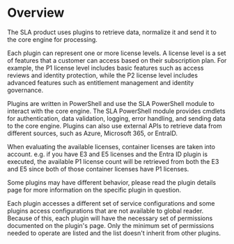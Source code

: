 # Overview

The SLA product uses plugins to retrieve data, normalize it and send it to the core engine for processing.

Each plugin can represent one or more license levels. A license level is a set of features that a customer can access based on their subscription plan. For example, the P1 license level includes basic features such as access reviews and identity protection, while the P2 license level includes advanced features such as entitlement management and identity governance.

Plugins are written in PowerShell and use the SLA PowerShell module to interact with the core engine. The SLA PowerShell module provides cmdlets for authentication, data validation, logging, error handling, and sending data to the core engine. Plugins can also use external APIs to retrieve data from different sources, such as Azure, Microsoft 365, or EntraID.

When evaluating the available licenses, container licenses are taken into account.
e.g. if you have E3 and E5 licenses and the Entra ID plugin is executed, the available P1 license count will be retrieved from both the E3 and E5 since both of those container licenses have P1 licenses.

Some plugins may have different behavior, please read the plugin details page for more information on the specific plugin in question.

Each plugin accesses a different set of service configurations and some plugins access configurations that are not available to global reader. Because of this, each plugin will have the necessary set of permissions documented on the plugin's page. Only the minimum set of permissions needed to operate are listed and the list doesn't inherit from other plugins.
